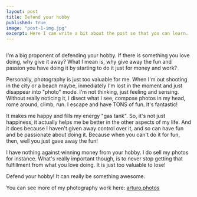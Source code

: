 ```yaml
---
layout: post
title: Defend your hobby
published: true
image: "post-1-img.jpg"
excerpt: Here I can write a bit about the post so that you can learn.
---
```



<div><img src="{{site.baseurl}}/public/images/long-img-2.jpg" alt=""></div>

<p>I'm a big proponent of defending your hobby. If there is something you love doing, why give it away? What I mean is, why give away the fun and passion you have doing it by starting to do it just for money and work?</p>
<p>Personally, photography is just too valuable for me. When I'm out shooting in the city or a beach maybe, inmediately I'm lost in the moment and just disappear into "photo" mode. I'm not thinking, just feeling and sensing. Without really noticing it, I disect what I see, compose photos in my head, rome around, climb, run. I escape and have TONS of fun. It's fantastic!</p>
<p>It makes me happy and fills my energy "gas tank". So, it's not just happiness, it actually helps me be better in the other aspects of my life. And it does because I haven't given away control over it, and so can have fun and be passionate about doing it. Because when you can't do it for fun, then, well you just gave away the fun!</p>
<p>I have nothing against winning money from your hobby. I do sell my photos for instance. What's really important though, is to never stop getting that fulfillment from what you love doing. It is just too valuable to lose!</p>
<p>Defend your hobby! It can really be something awesome.
<p>You can see more of my photography work here: <a href="http://arturo.photos">arturo.photos</a></p>
